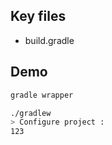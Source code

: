 ## Key files

- build.gradle

## Demo

```bash
gradle wrapper

./gradlew
> Configure project :
123
```

